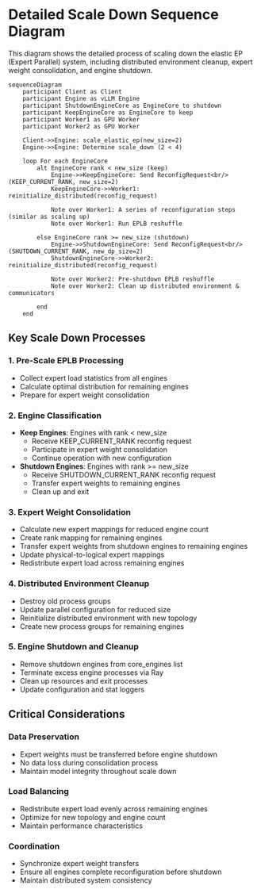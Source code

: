 # Detailed Scale Down Sequence Diagram

This diagram shows the detailed process of scaling down the elastic EP (Expert Parallel) system, including distributed environment cleanup, expert weight consolidation, and engine shutdown.

```mermaid
sequenceDiagram
    participant Client as Client
    participant Engine as vLLM Engine
    participant ShutdownEngineCore as EngineCore to shutdown
    participant KeepEngineCore as EngineCore to keep
    participant Worker1 as GPU Worker
    participant Worker2 as GPU Worker
    
    Client->>Engine: scale_elastic_ep(new_size=2)
    Engine->>Engine: Determine scale_down (2 < 4)
    
    loop For each EngineCore
        alt EngineCore rank < new_size (keep)
            Engine->>KeepEngineCore: Send ReconfigRequest<br/>(KEEP_CURRENT_RANK, new_size=2)
            KeepEngineCore->>Worker1: reinitialize_distributed(reconfig_request)
            
            Note over Worker1: A series of reconfiguration steps (similar as scaling up)
            Note over Worker1: Run EPLB reshuffle
            
        else EngineCore rank >= new_size (shutdown)
            Engine->>ShutdownEngineCore: Send ReconfigRequest<br/>(SHUTDOWN_CURRENT_RANK, new_dp_size=2)
            ShutdownEngineCore->>Worker2: reinitialize_distributed(reconfig_request)
            
            Note over Worker2: Pre-shutdown EPLB reshuffle
            Note over Worker2: Clean up distributed environment & communicators
            
        end
    end
```

## Key Scale Down Processes

### 1. **Pre-Scale EPLB Processing**
- Collect expert load statistics from all engines
- Calculate optimal distribution for remaining engines
- Prepare for expert weight consolidation

### 2. **Engine Classification**
- **Keep Engines**: Engines with rank < new_size
  - Receive KEEP_CURRENT_RANK reconfig request
  - Participate in expert weight consolidation
  - Continue operation with new configuration
- **Shutdown Engines**: Engines with rank >= new_size
  - Receive SHUTDOWN_CURRENT_RANK reconfig request
  - Transfer expert weights to remaining engines
  - Clean up and exit

### 3. **Expert Weight Consolidation**
- Calculate new expert mappings for reduced engine count
- Create rank mapping for remaining engines
- Transfer expert weights from shutdown engines to remaining engines
- Update physical-to-logical expert mappings
- Redistribute expert load across remaining engines

### 4. **Distributed Environment Cleanup**
- Destroy old process groups
- Update parallel configuration for reduced size
- Reinitialize distributed environment with new topology
- Create new process groups for remaining engines

### 5. **Engine Shutdown and Cleanup**
- Remove shutdown engines from core_engines list
- Terminate excess engine processes via Ray
- Clean up resources and exit processes
- Update configuration and stat loggers

## Critical Considerations

### **Data Preservation**
- Expert weights must be transferred before engine shutdown
- No data loss during consolidation process
- Maintain model integrity throughout scale down

### **Load Balancing**
- Redistribute expert load evenly across remaining engines
- Optimize for new topology and engine count
- Maintain performance characteristics

### **Coordination**
- Synchronize expert weight transfers
- Ensure all engines complete reconfiguration before shutdown
- Maintain distributed system consistency

